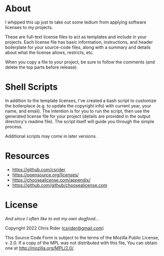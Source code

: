 # About

I whipped this up just to take out some tedium from applying software licenses to my projects.

These are full-text license files to act as templates and include in your projects. Each license file has basic information, instructions, and header boilerplate for your source-code files, along with a summary and details about what the license allows, restricts, etc.

When you copy a file to your project, be sure to follow the comments (and delete the top parts before release).

# Shell Scripts

In addition to the template licenses, I've created a bash script to customize the boilerplace (e.g. to update the copyright info) with current year, your name, and email). The intention is for you to run the script, then use the generated license file for your project (details are provided in the output directory's readme file). The script itself will guide you through the simple process.

Additional scripts may come in later versions.

# Resources

- https://github.com/csrider
- https://opensource.org/licenses/
- https://choosealicense.com/appendix/
- https://github.com/github/choosealicense.com

# License

*And since I often like to eat my own dogfood...*

Copyright 2022 Chris Rider (csrider@gmail.com)

This Source Code Form is subject to the terms of the Mozilla Public License,
v. 2.0. If a copy of the MPL was not distributed with this file, You can 
obtain one at http://mozilla.org/MPL/2.0/.